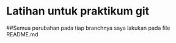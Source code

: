 # Latihan untuk praktikum git

##Semua perubahan pada tiap branchnya saya lakukan pada file README.md
